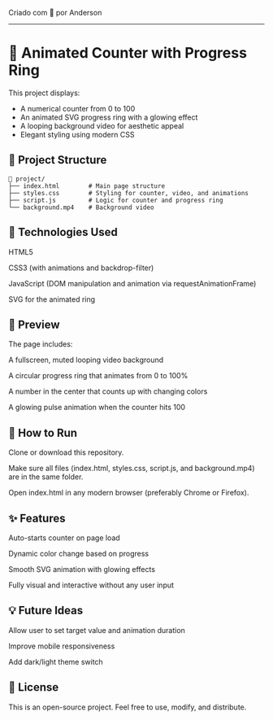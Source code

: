 Criado com 💙 por Anderson



---

# 🎯 Animated Counter with Progress Ring

This project displays:

- A numerical counter from 0 to 100
- An animated SVG progress ring with a glowing effect
- A looping background video for aesthetic appeal
- Elegant styling using modern CSS


## 📂 Project Structure

```
📁 project/
├── index.html        # Main page structure
├── styles.css        # Styling for counter, video, and animations
├── script.js         # Logic for counter and progress ring
└── background.mp4    # Background video
```
## 🔧 Technologies Used
HTML5

CSS3 (with animations and backdrop-filter)

JavaScript (DOM manipulation and animation via requestAnimationFrame)

SVG for the animated ring

## 📸 Preview
The page includes:

A fullscreen, muted looping video background

A circular progress ring that animates from 0 to 100%

A number in the center that counts up with changing colors

A glowing pulse animation when the counter hits 100

## 🚀 How to Run
Clone or download this repository.

Make sure all files (index.html, styles.css, script.js, and background.mp4) are in the same folder.

Open index.html in any modern browser (preferably Chrome or Firefox).

## ✨ Features
Auto-starts counter on page load

Dynamic color change based on progress

Smooth SVG animation with glowing effects

Fully visual and interactive without any user input

## 💡 Future Ideas
Allow user to set target value and animation duration

Improve mobile responsiveness

Add dark/light theme switch

## 📝 License
This is an open-source project. Feel free to use, modify, and distribute.
